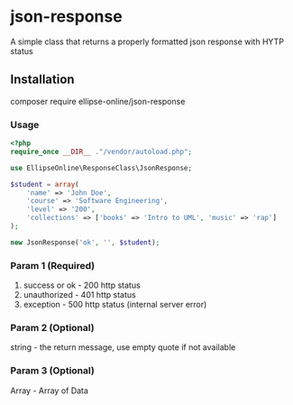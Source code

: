 # json-response
A simple class that returns a properly formatted json response with HYTP status

## Installation
composer require ellipse-online/json-response

### Usage
```php
<?php
require_once __DIR__ ."/vendor/autoload.php";

use EllipseOnline\ResponseClass\JsonResponse;

$student = array(
    'name' => 'John Doe',
    'course' => 'Software Engineering',
    'level' => '200',
    'collections' => ['books' => 'Intro to UML', 'music' => 'rap']
);

new JsonResponse('ok', '', $student);
```

### Param 1 (Required)
1. success or ok - 200 http status
2. unauthorized - 401 http status
3. exception - 500 http status (internal server error)

### Param 2 (Optional)
string - the return message, use empty quote if not available

### Param 3 (Optional)
Array - Array of Data

